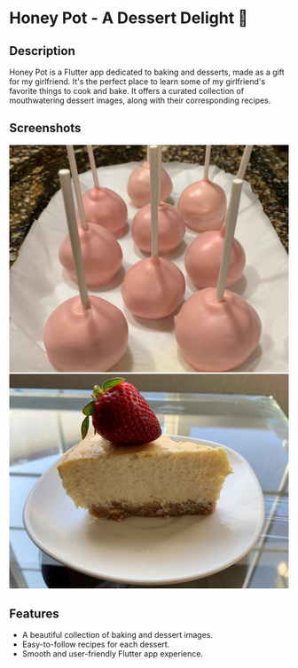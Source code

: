# Honey Pot - A Dessert Delight 🍰

## Description
Honey Pot is a Flutter app dedicated to baking and desserts, made as a gift for my girlfriend. It's the perfect place to learn some of my girlfriend's favorite things to cook and bake. It offers a curated collection of mouthwatering dessert images, along with their corresponding recipes.

## Screenshots

![Cake Pops](assets/Cake_pop.jpg)
![Cheesecake](assets/Cheese_cake.jpg)

## Features
- A beautiful collection of baking and dessert images.
- Easy-to-follow recipes for each dessert.
- Smooth and user-friendly Flutter app experience.
